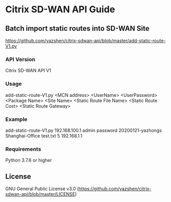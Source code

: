 # Citrix SD-WAN API Guide

## Batch import static routes into SD-WAN Site
https://github.com/yazshen/citrix-sdwan-api/blob/master/add-static-route-V1.py

### API Version
Citrix SD-WAN API V1

### Usage
add-static-route-V1.py \<MCN address\> \<UserName\> \<UserPassword\> \<Package Name\> \<Site Name\> \<Static Route File Name\> \<Static Route Cost\> \<Static Route Gateway\>

### Example
add-static-route-V1.py 192.168.100.1 admin password 20200121-yazhongs Shanghai-Office test.txt 5 192.168.1.1

### Requirements
Python 3.7.6 or higher


## License
GNU General Public License v3.0
(https://github.com/yazshen/citrix-sdwan-api/blob/master/LICENSE)
